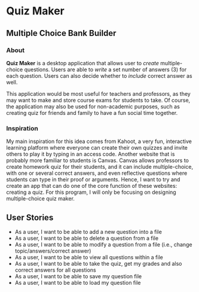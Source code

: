 # Quiz Maker

## Multiple Choice Bank Builder

### About

**Quiz Maker** is a desktop application that allows user to
*create* multiple-choice questions. Users are able to *write*
a set number of answers (3) for each question. Users can also decide whether to *include* correct answer as well.

This application would be most useful for teachers and professors, as they may want to make and store course exams for
students to take. Of course, the application may also be used for non-academic purposes, such as creating quiz for
friends and family to have a fun social time together.

### Inspiration

My main inspiration for this idea comes from Kahoot, a very fun, interactive learning platform where everyone can create
their own quizzes and invite others to play it by typing in an access code. Another website that is probably more
familiar to students is Canvas. Canvas allows professors to create homework quiz for their students, and it can include
multiple-choice, with one or several correct answers, and even reflective questions where students can type in their
proof or arguments. Hence, I want to try and create an app that can do one of the core function of these websites:
creating a quiz. For this program, I will only be focusing on designing multiple-choice quiz maker.

## User Stories

- As a user, I want to be able to add a new question into a file
- As a user, I want to be able to delete a question from a file
- As a user, I want to be able to modify a question from a file (i.e., change topic/answers/correct answer)
- As a user, I want to be able to view all questions within a file
- As a user, I want to be able to take the quiz, get my grades and also correct answers for all questions
- As a user, I want to be able to save my question file
- As a user, I want to be able to load my question file
